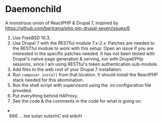 # Daemonchild
A monstrous union of ReactPHP &amp; Drupal 7, inspired by https://github.com/bertrama/php-pm-drupal-seven/issues/6

1. Use FreeBSD 10.3.
2. Use Drupal 7 with the RESTful module 7.x-2.x. Patches are needed to the RESTful module to work with this setup. Open an issue if you are interested in the specific patches needed. It has not been tested with Drupal's native page generation & serving, nor with Drupal/PHp sessions, since I am using RESTful's token authentication sub-module.
3. Add files to the web root of your Drupal 7 installation.
4. Run ```composer install``` from that location. It should install the ReactPHP stack needed for this abomination.
5. Run the shell script with supervisord using the .ini configuration file provided.
6. Put everything behind HAProxy.
7. See the code & the comments in the code for what is going on.
-  666. ...tse sutan sutsirhC eid eidoH
